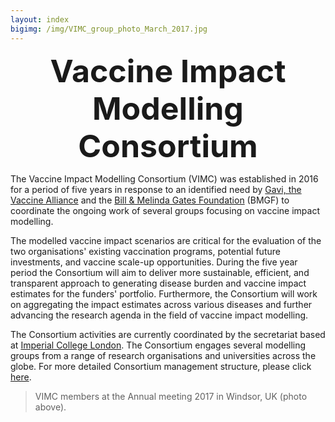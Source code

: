 ```yaml
---
layout: index
bigimg: /img/VIMC_group_photo_March_2017.jpg
---
```


<div style="font-size:50px; text-align:center; font-weight:bold">Vaccine Impact Modelling Consortium</div>

The Vaccine Impact Modelling Consortium (VIMC) was established in 2016 for a period of five years in response to an identified need by [Gavi, the Vaccine Alliance](http://www.gavi.org/) and the [Bill & Melinda Gates Foundation](http://www.gatesfoundation.org/) (BMGF) to coordinate the ongoing work of several groups focusing on vaccine impact modelling.

The modelled vaccine impact scenarios are critical for the evaluation of the two organisations' existing vaccination programs, potential future investments, and vaccine scale-up opportunities. During the five year period the Consortium will aim to deliver more sustainable, efficient, and transparent approach to generating disease burden and vaccine impact estimates for the funders' portfolio. Furthermore, the Consortium will work on aggregating the impact estimates across various diseases and further advancing the research agenda in the field of vaccine impact modelling.

The Consortium activities are currently coordinated by the secretariat based at [Imperial College London](http://www.imperial.ac.uk/). The Consortium engages several modelling groups from a range of research organisations and universities across the globe. For more detailed Consortium management structure, please click [here](/resources/VIMC_orgchart_2017.pdf). 


> VIMC members at the Annual meeting 2017 in Windsor, UK (photo above).
